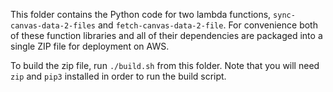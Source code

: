 This folder contains the Python code for two lambda functions, `sync-canvas-data-2-files` and `fetch-canvas-data-2-file`. For convenience both of these function libraries and all of their dependencies are packaged into a single ZIP file for deployment on AWS.

To build the zip file, run `./build.sh` from this folder. Note that you will need `zip` and `pip3` installed in order to run the build script.
